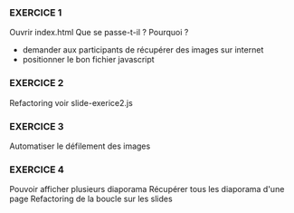 ### EXERCICE 1

Ouvrir index.html 
Que se passe-t-il ?
Pourquoi ?
 * demander aux participants de récupérer des images sur internet
 * positionner le bon fichier javascript

### EXERCICE 2

Refactoring
voir slide-exerice2.js

### EXERCICE 3

Automatiser le défilement des images

### EXERCICE 4

Pouvoir afficher plusieurs diaporama
Récupérer tous les diaporama d'une page
Refactoring de la boucle sur les slides




